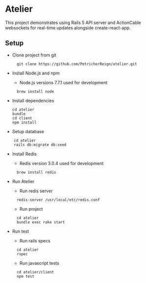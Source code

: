 # Atelier

This project demonstrates using Rails 5 API server and ActionCable websockets for real-time updates 
alongside create-react-app.

## Setup
* Clone project from git
  
  ```console
    git clone https://github.com/PetrichorReign/atelier.git
  ```

* Install Node.js and npm 
  * Node.js versions 7.7.1 used for development
  
  ```console
    brew install node   
  ```
* Install dependencies
  
  ```console
  cd atelier
  bundle
  cd client
  npm install
  ```
* Setup database

```console
    cd atelier
    rails db:migrate db:seed
```

* Install Redis 
  * Redis version 3.0.4 used for development                          

  ```console
    brew install redis
  ```

* Run Atelier
  * Run redis server 
  
  ```console
    redis-server /usr/local/etc/redis.conf
  ```
  * Run project
  
  ```console
    cd atelier
    bundle exec rake start
  ```
* Run test
  * Run rails specs
  
  ```console
    cd atelier
    rspec
  ```
  * Run javascript tests
 
  ```console
    cd atelier/client
    npm test
  ```
